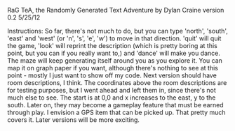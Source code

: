RaG TeA, the Randomly Generated Text Adventure
by Dylan Craine
version 0.2
5/25/12

Instructions:
So far, there's not much to do, but you can type 'north', 'south', 'east' and 'west' (or 'n', 's', 'e', 'w') to move in that direction. 'quit' will quit the game, 'look' will reprint the description (which is pretty boring at this point, but you can if you really want to,) and 'dance' will make you dance. 
The maze will keep generating itself around you as you explore it. You can map it on graph paper if you want, although there's nothing to see at this point - mostly I just want to show off my code. Next version should have room descriptions, I think. The coordinates above the room descriptions are for testing purposes, but I went ahead and left them in, since there's not much else to see. The start is at 0,0 and x increases to the east, y to the south. Later on, they may become a gameplay feature that must be earned through play. I envision a GPS item that can be picked up.
That pretty much covers it. Later versions will be more exciting.      
